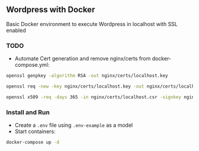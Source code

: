 ## Wordpress with Docker
Basic Docker environment to execute Wordpress in localhost with SSL enabled

### TODO

- Automate Cert generation and remove nginx/certs from docker-compose.yml:

```bash
openssl genpkey -algorithm RSA -out nginx/certs/localhost.key
```

```bash
openssl req -new -key nginx/certs/localhost.key -out nginx/certs/localhost.csr
```

```bash
openssl x509 -req -days 365 -in nginx/certs/localhost.csr -signkey nginx/certs/localhost.key -out nginx/certs/localhost.crt
```

### Install and Run

- Create a `.env` file using `.env-example` as a model
- Start containers:

```bash
docker-compose up -d
```